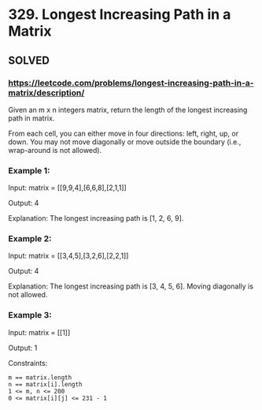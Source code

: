 # 329. Longest Increasing Path in a Matrix

## SOLVED

### https://leetcode.com/problems/longest-increasing-path-in-a-matrix/description/

Given an m x n integers matrix, return the length of the longest increasing path in matrix.

From each cell, you can either move in four directions: left, right, up, or down. You may not move diagonally or move outside the boundary (i.e., wrap-around is not allowed).



### Example 1:

Input: matrix = [[9,9,4],[6,6,8],[2,1,1]]

Output: 4

Explanation: The longest increasing path is [1, 2, 6, 9].

### Example 2:

Input: matrix = [[3,4,5],[3,2,6],[2,2,1]]

Output: 4

Explanation: The longest increasing path is [3, 4, 5, 6]. Moving diagonally is not allowed.

### Example 3:

Input: matrix = [[1]]

Output: 1



Constraints:

    m == matrix.length
    n == matrix[i].length
    1 <= m, n <= 200
    0 <= matrix[i][j] <= 231 - 1

